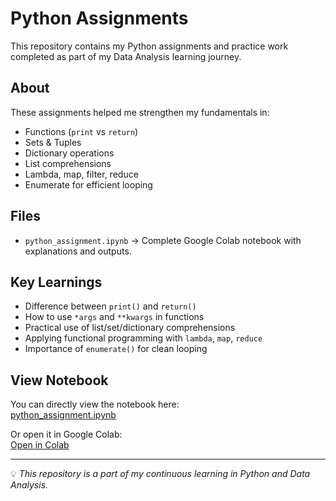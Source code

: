 # Python Assignments 

This repository contains my Python assignments and practice work completed as part of my Data Analysis learning journey.  

##  About
These assignments helped me strengthen my fundamentals in:
- Functions (`print` vs `return`)
- Sets & Tuples
- Dictionary operations
- List comprehensions
- Lambda, map, filter, reduce
- Enumerate for efficient looping

## Files
- `python_assignment.ipynb` → Complete Google Colab notebook with explanations and outputs.

##  Key Learnings
- Difference between `print()` and `return()`
- How to use `*args` and `**kwargs` in functions
- Practical use of list/set/dictionary comprehensions
- Applying functional programming with `lambda`, `map`, `reduce`
- Importance of `enumerate()` for clean looping

##  View Notebook
You can directly view the notebook here:  
 [python_assignment.ipynb](python_assignment.ipynb)

Or open it in Google Colab:  
 [Open in Colab](https://colab.research.google.com/github/YourUsername/python-assignments-learning/blob/main/python_assignment.ipynb)

---
💡 *This repository is a part of my continuous learning in Python and Data Analysis.*

